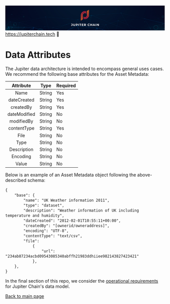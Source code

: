 ![Banner](https://github.com/JupiterChain/data-considerations/blob/master/images/Github%20Header.jpg)
https://jupiterchain.tech :rocket: 

# Data Attributes
The Jupiter data architecture is intended to encompass general uses cases. We recommend the following base attributes for the Asset Metadata:


|Attribute |Type |Required |
| :-----------: |---------|--------|
|Name|	String|	Yes|
|dateCreated|	String|	Yes|
|createdBy|	String|	Yes|
|dateModified|	String|	No|
|modifiedBy|	String|	No|
|contentType|	String|	Yes|
|File|	String|	No|
|Type|	String|	No|
|Description|	String|	No|
|Encoding|	String|	No|
|Value|	String|	No|

Below is an example of an Asset Metadata object following the above-described schema:

```
{
    "base": {
        "name": "UK Weather information 2011",
        "type": "dataset",
        "description": "Weather information of UK including temperature and humidity",
        "dateCreated": "2012-02-01T10:55:11+00:00",
        "createdBy": "[ownerid/owneraddress]",
        "encoding": "UTF-8",
        "contentType": "text/csv",
        "file":
            {
                "url": "234ab87234acbd09543085340abffh21983ddhiiee982143827423421"
            }, 
    }, 
}
```

In the final section of this repo, we consider the [operational requirements](../Operational/Operational.md) for Jupiter Chain's data model.

[Back to main page](../README.md)
